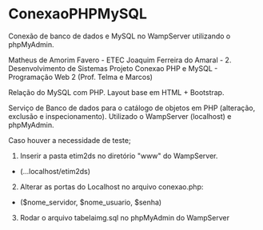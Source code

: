 # ConexaoPHPMySQL
Conexão de banco de dados e MySQL no WampServer utilizando o phpMyAdmin.

Matheus de Amorim Favero - ETEC Joaquim Ferreira do Amaral - 2. Desenvolvimento de Sistemas
Projeto Conexao PHP e MySQL - Programação Web 2 (Prof. Telma e Marcos)

Relação do MySQL com PHP. Layout base em HTML + Bootstrap.

Serviço de Banco de dados para o catálogo de objetos em PHP (alteração, exclusão e inspecionamento).
Utilizado o WampServer (localhost) e phpMyAdmin.

Caso houver a necessidade de teste; 

1. Inserir a pasta etim2ds no diretório "www" do WampServer. 
- (...localhost/etim2ds)

2. Alterar as portas do Localhost no arquivo conexao.php: 
- ($nome_servidor, $nome_usuario, $senha)

3. Rodar o arquivo tabelaimg.sql no phpMyAdmin do WampServer
